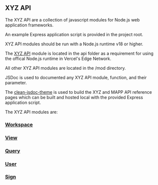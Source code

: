 ## XYZ API

The XYZ API are a collection of javascript modules for Node.js web application frameworks.

An example Express application script is provided in the project root.

XYZ API modules should be run with a Node.js runtime v18 or higher.

The [XYZ API](/docs/module-_api.html) module is located in the api folder as a requirement for using the offical Node.js runtime in Vercel's Edge Network.

All other XYZ API modules are located in the /mod directory.

JSDoc is used to documented any XYZ API module, function, and their parameter.

The [clean-jsdoc-theme](https://www.npmjs.com/package/clean-jsdoc-theme) is used to build the XYZ and MAPP API reference pages which can be built and hosted local with the provided Express application script.

The XYZ API modules are:

### [Workspace](/docs/module-_workspace)

### [View](/docs/module-_view)

### [Query](/docs/module-_query)

### [User](/docs/module-_user)

### [Sign](/docs/module-_sign)